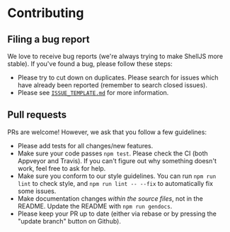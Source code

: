 # Contributing

## Filing a bug report

We love to receive bug reports (we're always trying to make ShellJS more
stable). If you've found a bug, please follow these steps:

 - Please try to cut down on duplicates. Please search for issues which have
   already been reported (remember to search closed issues).
 - Please see [`ISSUE_TEMPLATE.md`](.github/ISSUE_TEMPLATE.md) for more
   information.

## Pull requests

PRs are welcome! However, we ask that you follow a few guidelines:

 - Please add tests for all changes/new features.
 - Make sure your code passes `npm test`. Please check the CI (both Appveyor and
   Travis). If you can't figure out why something doesn't work, feel free to ask
   for help.
 - Make sure you conform to our style guidelines. You can run `npm run lint` to
   check style, and `npm run lint -- --fix` to automatically fix some issues.
 - Make documentation changes *within the source files*, not in the README.
   Update the README with `npm run gendocs`.
 - Please keep your PR up to date (either via rebase or by pressing the "update
   branch" button on Github).
